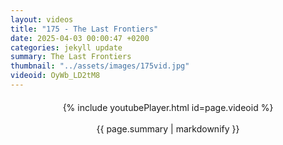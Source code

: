```yaml
---
layout: videos
title: "175 - The Last Frontiers"
date: 2025-04-03 00:00:47 +0200
categories: jekyll update
summary: The Last Frontiers
thumbnail: "../assets/images/175vid.jpg"
videoid: OyWb_LD2tM8
---
```


<div style="text-align: center; margin-top: 20px;">
  {% include youtubePlayer.html id=page.videoid %}
  <p style="margin-top: 15px; font-size: 1.2em; color: #333;">
    <p>{{ page.summary | markdownify }}</p>
  </p>
</div>
